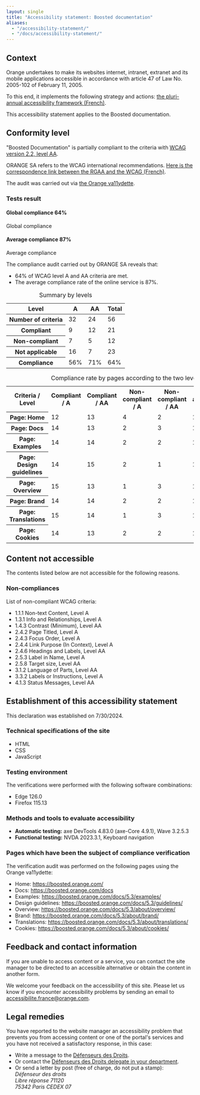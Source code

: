 ```yaml
---
layout: single
title: "Accessibility statement: Boosted documentation"
aliases:
  - "/accessibility-statement/"
  - "/docs/accessibility-statement/"
---
```


## Context

Orange undertakes to make its websites internet, intranet, extranet and its mobile applications accessible in accordance with article 47 of Law No. 2005-102 of February 11, 2005.

To this end, it implements the following strategy and actions: [the pluri-annual accessibility framework (French)](https://gallery.orange.com/rse/?od=d4d15fea-9e7a-4497-8b04-c5e7f9290dca&om=b4e153e8-7460-4196-8890-a18eca5a51a9&v=sharedSelection#l=row&ss=3ba60f1d-f9fc-4b21-aca6-056dbdae6b94).

This accessibility statement applies to the Boosted documentation.

## Conformity level

"Boosted Documentation" is partially compliant to the criteria with [WCAG version 2.2, level AA](https://www.w3.org/TR/WCAG22/).

ORANGE SA refers to the WCAG international recommendations. [Here is the correspondence link between the RGAA and the WCAG (French)](https://a11y-guidelines.orange.com/fr/cadrage/correspondance-rgaa-wcag/).

The audit was carried out via [the Orange va11ydette](https://la-va11ydette.orange.com/?lang=en).

### Tests result

<div class="row summary">
  <div class="col-lg-3">
    <h4 class="pie" data-value="64">
      <span class="visually-hidden">Global compliance </span>
      <span class="pie-val">64%</span>
    </h4>
    <p class="lead">Global compliance
    </p>
  </div>
  <div class="col-lg-3">
    <h4 class="pie" data-value="87">
      <span class="visually-hidden">Average compliance </span>
      <span class="pie-val">87%</span>
    </h4>
    <p class="lead">Average compliance</p>
  </div>
</div>

The compliance audit carried out by ORANGE SA reveals that:
* 64% of WCAG level A and AA criteria are met.
* The average compliance rate of the online service is 87%.

<div class="table-responsive">
  <table class="table table-striped"><caption>Summary by levels</caption>
    <thead><tr>
      <th scope="row">Level</th>
      <th scope="col" class="text-center">A</th>
      <th scope="col" class="text-center">AA</th>
      <th scope="col" class="text-center">Total</th>
      </tr>
    </thead>
    <tbody>
      <tr>
        <th scope="row">Number of criteria</th>
        <td class="text-center">32</td>
        <td class="text-center">24</td>
        <td class="text-center">56</td>
      </tr>
      <tr>
        <th scope="row">Compliant</th>
        <td class="text-center">9</td>
        <td class="text-center">12</td>
        <td class="text-center">21</td>
      </tr>
      <tr>
        <th scope="row">Non-compliant</th>
        <td class="text-center">7</td>
        <td class="text-center">5</td>
        <td class="text-center">12</td>
      </tr>
      <tr>
        <th scope="row">Not applicable</th>
        <td class="text-center">16</td>
        <td class="text-center">7</td>
        <td class="text-center">23</td>
      </tr>
      <tr>
        <th scope="row" class="table-active">Compliance</th>
        <td class="text-center table-active">56%</td>
        <td class="text-center table-active">71%</td>
        <td class="text-center table-active">64%</td>
      </tr>
    </tbody>
  </table>
</div>

<div class="table-responsive">
  <table class="table table-striped">
    <caption>Compliance rate by pages according to the two levels of criteria A and AA</caption>
    <tbody>
      <tr>
        <th scope="row">Criteria / Level</th>
        <th scope="col" class="text-center">Compliant / A</th>
        <th scope="col" class="text-center">Compliant / AA</th>
        <th scope="col" class="text-center">Non-compliant / A</th>
        <th scope="col" class="text-center">Non-compliant / AA</th>
        <th scope="col" class="text-center">Not applicable / A</th>
        <th scope="col" class="text-center">Not applicable / AA</th>
        <th scope="col" class="text-center table-active">Compliance rate</th>
      </tr>
      <tr>
        <th scope="row"><span class="visually-hidden">Page: </span>Home</th>
        <td>12</td>
        <td>13</td>
        <td>4</td>
        <td>2</td>
        <td>16</td>
        <td>9</td>
        <td class="table-active">81%</td>
      </tr>
      <tr>
        <th scope="row"><span class="visually-hidden">Page: </span>Docs</th>
        <td>14</td>
        <td>13</td>
        <td>2</td>
        <td>3</td>
        <td>16</td>
        <td>8</td>
        <td class="table-active">84%</td>
      </tr>
      <tr>
        <th scope="row"><span class="visually-hidden">Page: </span>Examples</th>
        <td>14</td>
        <td>14</td>
        <td>2</td>
        <td>2</td>
        <td>16</td>
        <td>8</td>
        <td class="table-active">88%</td>
      </tr>
      <tr>
        <th scope="row"><span class="visually-hidden">Page: </span>Design guidelines</th>
        <td>14</td>
        <td>15</td>
        <td>2</td>
        <td>1</td>
        <td>16</td>
        <td>8</td>
        <td class="table-active">91%</td>
      </tr>
      <tr>
        <th scope="row"><span class="visually-hidden">Page: </span>Overview</th>
        <td>15</td>
        <td>13</td>
        <td>1</td>
        <td>3</td>
        <td>16</td>
        <td>8</td>
        <td class="table-active">88%</td>
      </tr>
      <tr>
        <th scope="row"><span class="visually-hidden">Page: </span>Brand</th>
        <td>14</td>
        <td>14</td>
        <td>2</td>
        <td>2</td>
        <td>16</td>
        <td>8</td>
        <td class="table-active">88%</td>
      </tr>
      <tr>
        <th scope="row"><span class="visually-hidden">Page: </span>Translations</th>
        <td>15</td>
        <td>14</td>
        <td>1</td>
        <td>3</td>
        <td>16</td>
        <td>7</td>
        <td class="table-active">88%</td>
      </tr>
      <tr>
        <th scope="row"><span class="visually-hidden">Page: </span>Cookies</th>
        <td>14</td>
        <td>13</td>
        <td>2</td>
        <td>2</td>
        <td>16</td>
        <td>9</td>
        <td class="table-active">87%</td>
      </tr>
    </tbody>
  </table>
</div>

## Content not accessible

The contents listed below are not accessible for the following reasons.

### Non-compliances

List of non-compliant WCAG criteria:
* 1.1.1 Non-text Content, Level A
* 1.3.1 Info and Relationships, Level A
* 1.4.3 Contrast (Minimum), Level AA
* 2.4.2 Page Titled, Level A
* 2.4.3 Focus Order, Level A
* 2.4.4 Link Purpose (In Context), Level A
* 2.4.6 Headings and Labels, Level AA
* 2.5.3 Label in Name, Level A
* 2.5.8 Target size, Level AA
* 3.1.2 Language of Parts, Level AA
* 3.3.2 Labels or Instructions, Level A
* 4.1.3 Status Messages, Level AA

## Establishment of this accessibility statement

This declaration was established on 7/30/2024.

### Technical specifications of the site

* HTML
* CSS
* JavaScript

### Testing environment

The verifications were performed with the following software combinations:
* Edge 126.0
* Firefox 115.13

### Methods and tools to evaluate accessibility

* **Automatic testing:** axe DevTools 4.83.0 (axe-Core 4.9.1), Wave 3.2.5.3
* **Functional testing:** NVDA 2023.3.1, Keyboard navigation

### Pages which have been the subject of compliance verification

The verification audit was performed on the following pages using the Orange va11ydette:

* Home: https://boosted.orange.com/
* Docs: https://boosted.orange.com/docs
* Examples: https://boosted.orange.com/docs/5.3/examples/
* Design guidelines: https://boosted.orange.com/docs/5.3/guidelines/
* Overview: https://boosted.orange.com/docs/5.3/about/overview/
* Brand: https://boosted.orange.com/docs/5.3/about/brand/
* Translations: https://boosted.orange.com/docs/5.3/about/translations/
* Cookies: https://boosted.orange.com/docs/5.3/about/cookies/

## Feedback and contact information

If you are unable to access content or a service, you can contact the site manager to be directed to an accessible alternative or obtain the content in another form.

We welcome your feedback on the accessibility of this site. Please let us know if you encounter accessibility problems by sending an email to accessibilite.france@orange.com.

## Legal remedies

You have reported to the website manager an accessibility problem that prevents you from accessing content or one of the portal's services and you have not received a satisfactory response, in this case:
* Write a message to the [Défenseurs des Droits](https://formulaire.defenseurdesdroits.fr/).
* Or contact the [Défenseurs des Droits delegate in your department](https://www.defenseurdesdroits.fr/saisir/delegues).
* Or send a letter by post (free of charge, do not put a stamp):
  <address>Défenseur des droits<br>Libre réponse 71120<br>75342 Paris CEDEX 07</address>
